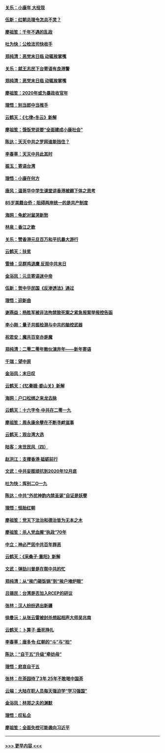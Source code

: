 #### [关乐：小康年 大役现](../pages/nsc993/n11774213.md?t=01080844) 
#### [伍新：红朝总理令怎总不灵？](../pages/nsc993/n11770813.md?t=01080844) 
#### [廖祖笙：千年不遇的乱政](../pages/nsc993/n11770373.md?t=01080844) 
#### [吐为快：公检法司快收手](../pages/nsc993/n11770359.md?t=01080844) 
#### [郑纯清：恶党末日临 动辄挨掌嘴](../pages/nsc993/n11769912.md?t=01080844) 
#### [关乐：就王志民下台寄语有良港警](../pages/nsc993/n11769903.md?t=01080844) 
#### [郑纯清：恶党末日临 动辄挨掌嘴](../pages/nsc993/n11769356.md?t=01080844) 
#### [廖祖笙：2020年或为暴政收官年](../pages/nsc993/n11768216.md?t=01080844) 
#### [理悟：别当郎中当推手](../pages/nsc993/n11768243.md?t=01080844) 
#### [云鹤天：《七律▪冬云》新解](../pages/nsc993/n11768204.md?t=01080844) 
#### [廖祖笙：饿饭党说要“全面建成小康社会”](../pages/nsc993/n11767482.md?t=01080844) 
#### [陈达：天灭中共之罗网谁能挡住？](../pages/nsc993/n11767465.md?t=01080844) 
#### [李春草：天灭中共此其时](../pages/nsc993/n11767452.md?t=01080844) 
#### [振玉：寄语台湾](../pages/nsc993/n11767432.md?t=01080844) 
#### [理悟：小康在何方](../pages/nsc993/n11767394.md?t=01080844) 
#### [唐风：温哥华中学生课堂讲香港被踢下体之思考](../pages/nsc993/n11766848.md?t=01080844) 
#### [85岁美籍台侨：阻碍两岸统一的是共产制度](../pages/nsc993/n11765043.md?t=01080844) 
#### [海网：龟蛇对鼠哭新愁](../pages/nsc993/n11764895.md?t=01080844) 
#### [林泉：香江之歌](../pages/nsc993/n11764415.md?t=01080844) 
#### [关乐：赞香港元旦百万和平抗暴大游行](../pages/nsc993/n11764382.md?t=01080844) 
#### [云鹤天：扶贫](../pages/nsc993/n11764245.md?t=01080844) 
#### [雪绮：见群鸡退鹰  反观中共末日](../pages/nsc993/n11762112.md?t=01080844) 
#### [金浴凤：元旦寄语迷中帝](../pages/nsc993/n11761788.md?t=01080844) 
#### [伍新：贺中华民国《反渗透法》通过](../pages/nsc993/n11761994.md?t=01080844) 
#### [理悟：迎新曲](../pages/nsc993/n11761152.md?t=01080844) 
#### [谢燕益：杨胜军被非法拘禁致死案之紧急报案举报控告函](../pages/nsc993/n11756134.md?t=01080844) 
#### [李小刚：量子共振检测与中共的脑控武器](../pages/nsc993/n11754518.md?t=01080844) 
#### [祝君安：魔共百变亦是魔](../pages/nsc993/n11754469.md?t=01080844) 
#### [郑纯清：二零二零年散伙演弃年——新年寄语](../pages/nsc993/n11754195.md?t=01080844) 
#### [千瑞：望中原](../pages/nsc993/n11754159.md?t=01080844) 
#### [金浴凤：末日叹](../pages/nsc993/n11752359.md?t=01080844) 
#### [云鹤天：《忆秦娥‧娄山关》新解](../pages/nsc993/n11752348.md?t=01080844) 
#### [海网：户口松绑之来龙去脉](../pages/nsc993/n11752328.md?t=01080844) 
#### [云鹤天：十六字令‧中共在二零一九](../pages/nsc993/n11752305.md?t=01080844) 
#### [廖祖笙：周永康余孽在不断寻衅滋事](../pages/nsc993/n11751013.md?t=01080844) 
#### [云鹤天：观台湾大选](../pages/nsc993/n11751007.md?t=01080844) 
#### [陆客：末世民风（四）](../pages/nsc993/n11749203.md?t=01080844) 
#### [赵洪江：支撑香港 砥砺前行](../pages/nsc993/n11748482.md?t=01080844) 
#### [文武：中共妄图顽抗到2020年12月底](../pages/nsc993/n11748446.md?t=01080844) 
#### [吐为快：挥别二O一九](../pages/nsc993/n11748411.md?t=01080844) 
#### [陈达：中共“外扰神韵内禁圣诞”自证是妖孽](../pages/nsc993/n11748226.md?t=01080844) 
#### [理悟：怪胎红朝](../pages/nsc993/n11748206.md?t=01080844) 
#### [廖祖笙：党天下法治和德治皆为无本之木](../pages/nsc993/n11748135.md?t=01080844) 
#### [廖祖笙：杀人党血腥“执政”70年](../pages/nsc993/n11745144.md?t=01080844) 
#### [中立：神必严惩中共百年罪恶](../pages/nsc993/n11744970.md?t=01080844) 
#### [云鹤天：《采桑子‧重阳》新解](../pages/nsc993/n11744948.md?t=01080844) 
#### [文武：弹劾川普是在帮中共的忙](../pages/nsc993/n11744758.md?t=01080844) 
#### [郑纯清：从“挨门砸饭锅”到“挨户堵炉眼”](../pages/nsc993/n11744745.md?t=01080844) 
#### [吕锡民：台湾是否加入RCEP的研议](../pages/nsc993/n11744701.md?t=01080844) 
#### [张林：汉人纷纷逃出新疆](../pages/nsc993/n11743530.md?t=01080844) 
#### [徐曼沅：从张云雷被封杀想起相声大师吴兆南](../pages/nsc993/n11741816.md?t=01080844) 
#### [云鹤天：卜算子‧垂死挣扎](../pages/nsc993/n11739956.md?t=01080844) 
#### [李春草：唐多令‧红朝的“斗”与“拍”](../pages/nsc993/n11739830.md?t=01080844) 
#### [陈达：“自干五”升级“牵妨母”](../pages/nsc993/n11739724.md?t=01080844) 
#### [理悟：悲哀自干五](../pages/nsc993/n11739547.md?t=01080844) 
#### [张林：在茶园待了3年 25年不敢喝中国茶](../pages/nsc993/n11739240.md?t=01080844) 
#### [云端：大陆在职人员每天强迫学“学习强国”](../pages/nsc993/n11738735.md?t=01080844) 
#### [金浴凤：林郑之夫的渊默](../pages/nsc993/n11737735.md?t=01080844) 
#### [理悟：叹私企](../pages/nsc993/n11737715.md?t=01080844) 
#### [廖祖笙：全面失控可能袭向习近平](../pages/nsc993/n11737704.md?t=01080844) 

----
#### [ >>> 更早内容 <<< ](../indexes/nsc993-earlier.md)
